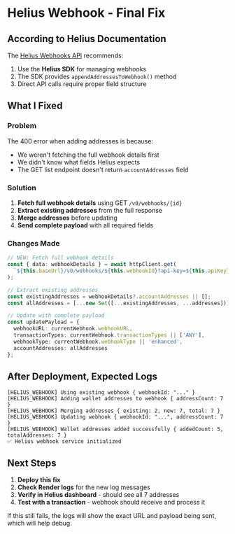 # Helius Webhook - Final Fix

## According to Helius Documentation

The [Helius Webhooks API](https://www.helius.dev/docs/api-reference/webhooks) recommends:
1. Use the **Helius SDK** for managing webhooks
2. The SDK provides `appendAddressesToWebhook()` method
3. Direct API calls require proper field structure

## What I Fixed

### Problem
The 400 error when adding addresses is because:
- We weren't fetching the full webhook details first
- We didn't know what fields Helius expects
- The GET list endpoint doesn't return `accountAddresses` field

### Solution
1. **Fetch full webhook details** using GET `/v0/webhooks/{id}`
2. **Extract existing addresses** from the full response
3. **Merge addresses** before updating
4. **Send complete payload** with all required fields

### Changes Made

```typescript
// NEW: Fetch full webhook details
const { data: webhookDetails } = await httpClient.get(
  `${this.baseUrl}/v0/webhooks/${this.webhookId}?api-key=${this.apiKey}`
);

// Extract existing addresses
const existingAddresses = webhookDetails?.accountAddresses || [];
const allAddresses = [...new Set([...existingAddresses, ...addresses])];

// Update with complete payload
const updatePayload = {
  webhookURL: currentWebhook.webhookURL,
  transactionTypes: currentWebhook.transactionTypes || ['ANY'],
  webhookType: currentWebhook.webhookType || 'enhanced',
  accountAddresses: allAddresses
};
```

## After Deployment, Expected Logs

```
[HELIUS_WEBHOOK] Using existing webhook { webhookId: "..." }
[HELIUS_WEBHOOK] Adding wallet addresses to webhook { addressCount: 7 }
[HELIUS_WEBHOOK] Merging addresses { existing: 2, new: 7, total: 7 }
[HELIUS_WEBHOOK] Updating webhook { webhookId: "...", addressCount: 7 }
[HELIUS_WEBHOOK] Wallet addresses added successfully { addedCount: 5, totalAddresses: 7 }
✅ Helius webhook service initialized
```

## Next Steps

1. **Deploy this fix**
2. **Check Render logs** for the new log messages
3. **Verify in Helius dashboard** - should see all 7 addresses
4. **Test with a transaction** - webhook should receive and process it

If this still fails, the logs will show the exact URL and payload being sent, which will help debug.
